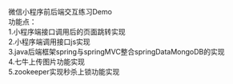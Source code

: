 微信小程序前后端交互练习Demo<br>
功能点：<br>
1.小程序端接口调用后的页面跳转实现<br>
2.小程序端调用接口js实现<br>
3.java后端框架spring与springMVC整合springDataMongoDB的实现<br>
4.七牛上传图片功能实现<br>
5.zookeeper实现秒杀上锁功能实现<br>
